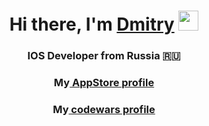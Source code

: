 <h1 align="center">Hi there, I'm <a href="https://github.com/nelermont" target="_blank">Dmitry</a> 
<img src="https://github.com/blackcater/blackcater/raw/main/images/Hi.gif" height="32"/></h1>
<h3 align="center">IOS Developer from Russia 🇷🇺</h3>
<h3 align="center">My<a align="center" href="https://apps.apple.com/ru/developer/dmitriy-podolskiy/id1548453309"> AppStore profile</a></h3>
<h3 align="center">My<a align="center" href="https://www.codewars.com/users/nelermont2"> codewars profile</a></h3>



<!---
nelermont/nelermont is a ✨ special ✨ repository because its `README.md` (this file) appears on your GitHub profile.
You can click the Preview link to take a look at your changes.
--->
